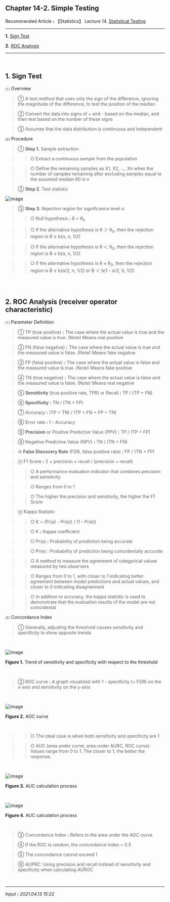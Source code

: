 ## **Chapter 14-2. Simple Testing**

Recommended Article **:** 【Statistics】 Lecture 14. [Statistical Testing](https://jb243.github.io/pages/1631)

---

**1.** [Sign Test](#1-sign-test)

**2.** [ROC Analysis](#2-roc-analysis-receiver-operator-characteristic)

---

<br>

## **1\. Sign Test** 

 ⑴ Overview

> ① A test method that uses only the sign of the difference, ignoring the magnitude of the difference, to test the position of the median

> ② Convert the data into signs of + and - based on the median, and then test based on the number of these signs

> ③ Assumes that the data distribution is continuous and independent

 ⑵ Procedure

> ① **Step 1.** Sample extraction

>> ○ Extract a continuous sample from the population

>> ○ Define the remaining samples as X1, X2, ..., Xn when the number of samples remaining after excluding samples equal to the assumed median θ0 is n

> ② **Step 2.** Test statistic

![image](https://github.com/JB243/jb243.github.io/assets/55747737/747a339a-c909-40ef-bcc2-9b69ba11d1e3)

> ③ **Step 3.** Rejection region for significance level α

>> ○ Null hypothesis **:** θ = θ<sub>0</sub>

>> ○ If the alternative hypothesis is θ ＞ θ<sub>0</sub>, then the rejection region is B ≥ b(α, n, 1/2)

>> ○ If the alternative hypothesis is θ ＜ θ<sub>0</sub>, then the rejection region is B ≤ b(α, n, 1/2)

>> ○ If the alternative hypothesis is θ ≠ θ<sub>0</sub>, then the rejection region is B ≥ b(α/2, n, 1/2) or B ＜ b(1 - α/2, b, 1/2)

<br>

<br>

## **2\. ROC Analysis** (receiver operator characteristic)

 ⑴ Parameter Definition

> ① TP (true positive) **:** The case where the actual value is true and the measured value is true. (Note) Means real positive

> ② FN (false negative) **:** The case where the actual value is true and the measured value is false. (Note) Means fake negative

> ③ FP (false positive) **:** The case where the actual value is false and the measured value is true. (Note) Means fake positive

> ④ TN (true negative) **:** The case where the actual value is false and the measured value is false. (Note) Means real negative

> ⑤ **Sensitivity** (true positive rate, TPR) or Recall **:** TP / (TP + FN)

> ⑥ **Specificity** **:** TN / (TN + FP)

> ⑦ Accuracy **:** (TP + TN) / (TP + FN + FP + TN)

> ⑧ Error rate **:** 1 - Accuracy

> ⑨ **Precision** or Positive Predictive Value (PPV) **:** TP / (TP + FP)

> ⑨ Negative Predictive Value (NPV) **:** TN / (TN + FN)

> ⑩ **False Discovery Rate** (FDR, false positive rate) **:** FP / (TN + FP)

> ⑪ F1 Score **:** 2 × precision × recall / (precision + recall)

>> ○ A performance evaluation indicator that combines precision and sensitivity

>> ○ Ranges from 0 to 1

>> ○ The higher the precision and sensitivity, the higher the F1 Score

> ⑫ Kappa Statistic

>> ○ K = (Pr(a) - Pr(e)) / (1 - Pr(e))

>> ○ K **:** Kappa coefficient

>> ○ Pr(a) **:** Probability of prediction being accurate

>> ○ Pr(e) **:** Probability of prediction being coincidentally accurate

>> ○ A method to measure the agreement of categorical values measured by two observers

>> ○ Ranges from 0 to 1, with closer to 1 indicating better agreement between model predictions and actual values, and closer to 0 indicating disagreement

>> ○ In addition to accuracy, the kappa statistic is used to demonstrate that the evaluation results of the model are not coincidental

 ⑵ Concordance Index

> ① Generally, adjusting the threshold causes sensitivity and specificity to show opposite trends

<br>

![image](https://github.com/JB243/jb243.github.io/assets/55747737/25a567f8-c4d7-49cb-904a-df28d3158e7c)

 **Figure 1.** Trend of sensitivity and specificity with respect to the threshold

<br>

> ② ROC curve **:** A graph visualized with 1 - specificity (= FDR) on the x-axis and sensitivity on the y-axis

<br>

![image](https://github.com/JB243/jb243.github.io/assets/55747737/3d9fea64-a48a-45e5-817b-bffa20e4c029)

 **Figure 2.** AOC curve

<br>

>> ○ The ideal case is when both sensitivity and specificity are 1

>> ○ AUC (area under curve; area under AURC, ROC curve): Values range from 0 to 1. The closer to 1, the better the response.

<br>

![image](https://github.com/user-attachments/assets/49a72460-5b47-4874-a1f4-ad8426322903)

**Figure 3.** AUC calculation process

<br>

![image](https://github.com/user-attachments/assets/b6d845e3-cd46-4098-af4b-3d8e99e9cc5c)

**Figure 4.** AUC calculation process

<br>

> ③ Concordance Index **:** Refers to the area under the AOC curve

> ④ If the ROC is random, the concordance index = 0.5

> ⑤ The concordance cannot exceed 1

> ⑥ AUPRC: Using precision and recall instead of sensitivity and specificity when calculating AUROC

<br>

---

_Input **:** 2021.04.13 15:22_
